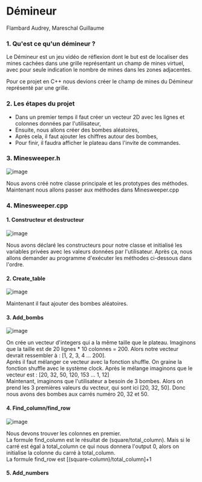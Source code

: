 # Démineur
Flambard Audrey, Mareschal Guillaume

### 1. Qu'est ce qu'un démineur ?

Le Démineur est un jeu vidéo de réflexion dont le but est de localiser des mines cachées dans une grille représentant un champ de mines virtuel, avec pour seule indication le nombre de mines dans les zones adjacentes.

Pour ce projet en C++ nous devions créer le champ de mines du Démineur représenté par une grille.

### 2. Les étapes du projet

 - Dans un premier temps il faut créer un vecteur 2D avec les lignes et colonnes données par l'utilisateur,
 - Ensuite, nous allons créer des bombes aléatoires,
 - Après cela, il faut ajouter les chiffres autour des bombes,
 - Pour finir, il faudra afficher le plateau dans l'invite de commandes.

 ### 3. Minesweeper.h
 
 ![image](https://user-images.githubusercontent.com/70451979/118103318-1286d200-b3da-11eb-9804-420b2fb3a192.png)

Nous avons créé notre classe principale et les prototypes des méthodes. Maintenant nous allons passer aux méthodes dans Minesweeper.cpp

### 4. Minesweeper.cpp

#### 1. Constructeur et destructeur
![image](https://user-images.githubusercontent.com/70451979/118103817-a193ea00-b3da-11eb-8ef4-2eb8c6545782.png)

Nous avons déclaré les constructeurs pour notre classe et initialisé les variables privées avec les valeurs données par l'utilisateur. Après ça, nous allons demander au programme d'exécuter les méthodes ci-dessous dans l'ordre.

#### 2. Create_table
![image](https://user-images.githubusercontent.com/70451979/118104232-28e15d80-b3db-11eb-8491-3c47dfc5b681.png)

Maintenant il faut ajouter des bombes aléatoires.

#### 3. Add_bombs
![image](https://user-images.githubusercontent.com/70451979/118104644-ae650d80-b3db-11eb-9329-6194aba4a8b0.png)

On crée un vecteur d'integers qui a la même taille que le plateau. Imaginons que la taille est de 20 lignes * 10 colonnes = 200. Alors notre vecteur devrait ressembler à : [1, 2, 3, 4 ... 200]. <br/>
Après il faut mélanger ce vecteur avec la fonction shuffle. On graine la fonction shuffle avec le système clock. Après le mélange imaginons que le vecteur est : [20, 32, 50, 120, 153 ... 1, 12] <br/>
Maintenant, imaginons que l'utilisateur a besoin de 3 bombes. Alors on prend les 3 premières valeurs du vecteur, qui sont ici [20, 32, 50]. Donc nous avons des bombes aux carrés numéro 20, 32 et 50.

#### 4. Find_column/find_row
![image](https://user-images.githubusercontent.com/70451979/118107656-53cdb080-b3df-11eb-901f-4e95f8ce8901.png)

Nous devons trouver les colonnes en premier. <br/>
La formule find_column est le résultat de (square/total_column). Mais si le carré est égal à total_column ce qui nous donnera l'output 0, alors on initialise la colonne du carré à total_column. <br/>
La formule find_row est [(square-column)/total_column]+1

#### 5. Add_numbers


